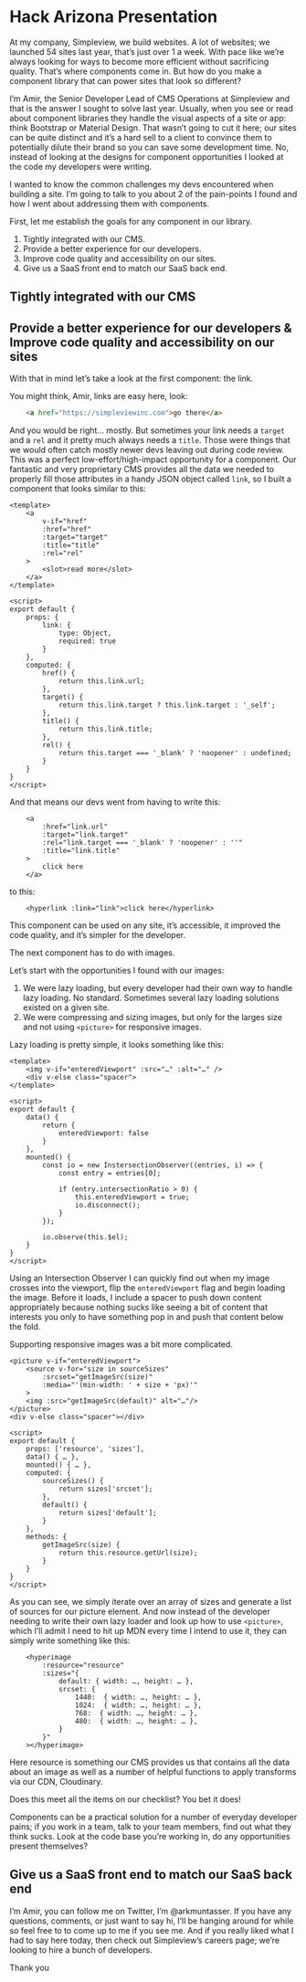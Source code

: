 # Hack Arizona Presentation

At my company, Simpleview, we build websites. A lot of websites; we launched 54 sites last year, that’s just over 1 a week. With pace like we’re always looking for ways to become more efficient without sacrificing quality. That’s where components come in. But how do you make a component library that can power sites that look so different?

I’m Amir, the Senior Developer Lead of CMS Operations at Simpleview and that is the answer I sought to solve last year. Usually, when you see or read about component libraries they handle the visual aspects of a site or app: think Bootstrap or Material Design. That wasn’t going to cut it here; our sites can be quite distinct and it’s a hard sell to a client to convince them to potentially dilute their brand so you can save some development time. No, instead of looking at the designs for component opportunities I looked at the code my developers were writing.

I wanted to know the common challenges my devs encountered when building a site. I’m going to talk to you about 2 of the pain-points I found and how I went about addressing them with components.

First, let me establish the goals for any component in our library.

1. Tightly integrated with our CMS.
2. Provide a better experience for our developers.
3. Improve code quality and accessibility on our sites.
4. Give us a SaaS front end to match our SaaS back end.

## Tightly integrated with our CMS

## Provide a better experience for our developers & Improve code quality and accessibility on our sites

With that in mind let’s take a look at the first component: the link.

You might think, Amir, links are easy here, look:

```html
	<a href="https://simpleviewinc.com">go there</a>
```

And you would be right… mostly. But sometimes your link needs a `target` and a `rel` and it pretty much always needs a `title`. Those were things that we would often catch mostly newer devs leaving out during code review. This was a perfect low-effort/high-impact opportunity for a component. Our fantastic and very proprietary CMS provides all the data we needed to properly fill those attributes in a handy JSON object called `link`, so I built a component that looks similar to this:

```vue
<template>
    <a
        v-if="href"
        :href="href"
        :target="target"
        :title="title"
        :rel="rel"
    >
        <slot>read more</slot>
    </a>
</template>

<script>
export default {
    props: {
        link: {
            type: Object,
            required: true
        }
    },
    computed: {
        href() {
            return this.link.url;
        },
        target() {
            return this.link.target ? this.link.target : '_self';
        },
        title() {
            return this.link.title;
        },
        rel() {
            return this.target === '_blank' ? 'noopener' : undefined;
        }
    }
}
</script>
```

And that means our devs went from having to write this:

```vue
	<a
		:href="link.url"
		:target="link.target"
		:rel="link.target === '_blank' ? 'noopener' : ''"
		:title="link.title"
	>
		click here
	</a>
```

to this:

```vue
	<hyperlink :link="link">click here</hyperlink>
```

This component can be used on any site, it’s accessible, it improved the code quality, and it’s simpler for the developer.

The next component has to do with images.

Let’s start with the opportunities I found with our images:

1. We were lazy loading, but every developer had their own way to handle lazy loading. No standard. Sometimes several lazy loading solutions existed on a given site.
2. We were compressing and sizing images, but only for the larges size and not using `<picture>` for responsive images.

Lazy loading is pretty simple, it looks something like this:

```vue
<template>
	<img v-if="enteredViewport" :src="…" :alt="…" />
	<div v-else class="spacer">
</template>

<script>
export default {
	data() {
		return {
			enteredViewport: false
		}
	},
	mounted() {
		const io = new InstersectionObserver((entries, i) => {
			const entry = entries[0];

			if (entry.intersectionRatio > 0) {
				this.enteredViewport = true;
				io.disconnect();
			}
		});

		io.observe(this.$el);
	}
}
</script>
```

Using an Intersection Observer I can quickly find out when my image crosses into the viewport, flip the `enteredViewport` flag and begin loading the image. Before it loads, I include a spacer to push down content appropriately because nothing sucks like seeing a bit of content that interests you only to have something pop in and push that content below the fold.

Supporting responsive images was a bit more complicated.

```vue
<picture v-if="enteredViewport">
	<source v-for="size in sourceSizes"
		:srcset="getImageSrc(size)"
		:media="'(min-width: ' + size + 'px)'"
	>
	<img :src="getImageSrc(default)" alt="…"/>
</picture>
<div v-else class="spacer"></div>

<script>
export default {
	props: ['resource', 'sizes'],
	data() { … },
	mounted() { … },
	computed: {
		sourceSizes() {
			return sizes['srcset'];
		},
		default() {
			return sizes['default'];
		}
	},
	methods: {
		getImageSrc(size) {
			return this.resource.getUrl(size);
		}
	}
}
</script>
```

As you can see, we simply iterate over an array of sizes and generate a list of sources for our picture element. And now instead of the developer needing to write their own lazy loader and look up how to use `<picture>`, which I’ll admit I need to hit up MDN every time I intend to use it, they can simply write something like this:

```vue
	<hyperimage
		:resource="resource"
		:sizes="{
			default: { width: …, height: … },
			srcset: {
				1440:  { width: …, height: … },
				1024:  { width: …, height: … },
				768:  { width: …, height: … },
				480:  { width: …, height: … },
			}
		}"
	></hyperimage>
```

Here resource is something our CMS provides us that contains all the data about an image as well as a number of helpful functions to apply transforms via our CDN, Cloudinary.

Does this meet all the items on our checklist? You bet it does!

Components can be a practical solution for a number of everyday developer pains; if you work in a team, talk to your team members, find out what they think sucks. Look at the code base you’re working in, do any opportunities present themselves?

## Give us a SaaS front end to match our SaaS back end

I’m Amir, you can follow me on Twitter, I’m @arkmuntasser. If you have any questions, comments, or just want to say hi, I’ll be hanging around for while so feel free to to come up to me if you see me. And if you really liked what I had to say here today, then check out Simpleview’s careers page; we’re looking to hire a bunch of developers.

Thank you
